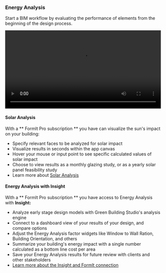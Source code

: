 ### Energy Analysis

Start a BIM workflow by evaluating the performance of elements from the beginning of the design process. 

<video width="100%" controls>
  <source src="Videos/Analysis.mp4" type="video/mp4">
</video>

#### Solar Analysis
With a ** FormIt Pro subscription ** you have can visualize the sun's impact on your building:
- Specify relevant faces to be analyzed for solar impact
- Visualize results in seconds within the app canvas
- Hover your mouse or input point to see specific calculated values of solar impact
- Choose to view results as a monthly glazing study, or as a yearly solar panel feasibility study
- Learn more about [Solar Analysis](/Building-the-Farnsworth-House/Solar-and-Energy-Analysis.md)

#### Energy Analysis with Insight

With a ** FormIt Pro subscription ** you have access to Energy Analysis with **Insight:**
- Analyze early stage design models with Green Building Studio's analysis engine
- Connect to a dashboard view of your results of your design, and compare options
- Adjust the Energy Analysis factor widgets like Window to Wall Ration, Building Orientation, and others
- Summarize your building's energy impact with a single number calculated as a bottom line cost per area
- Save your Energy Analysis results for future review with clients and other stakeholders
- [Learn more about the Insight and FormIt connection](http://autodesk.typepad.com/bpa/2015/05/release-news-formit-360-pro.html)


